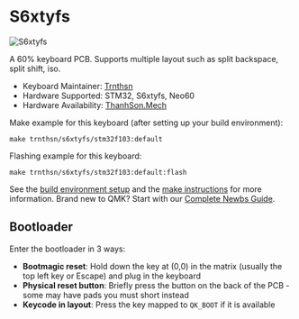 # S6xtyfs

![S6xtyfs](https://imgur.com/YXYfqzZ.png)

A 60% keyboard PCB. Supports multiple layout such as split backspace, split shift, iso.

* Keyboard Maintainer: [Trnthsn](https://github.com/trnthsn)
* Hardware Supported: STM32, S6xtyfs, Neo60
* Hardware Availability: [ThanhSon.Mech](https://www.facebook.com/ThanhSon.mech)

Make example for this keyboard (after setting up your build environment):

    make trnthsn/s6xtyfs/stm32f103:default

Flashing example for this keyboard:

    make trnthsn/s6xtyfs/stm32f103:default:flash

See the [build environment setup](https://docs.qmk.fm/#/getting_started_build_tools) and the [make instructions](https://docs.qmk.fm/#/getting_started_make_guide) for more information. Brand new to QMK? Start with our [Complete Newbs Guide](https://docs.qmk.fm/#/newbs).

## Bootloader

Enter the bootloader in 3 ways:

* **Bootmagic reset**: Hold down the key at (0,0) in the matrix (usually the top left key or Escape) and plug in the keyboard
* **Physical reset button**: Briefly press the button on the back of the PCB - some may have pads you must short instead
* **Keycode in layout**: Press the key mapped to `QK_BOOT` if it is available
